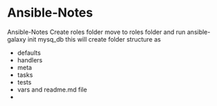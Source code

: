 # Ansible-Notes
Ansible-Notes
Create roles folder
move to roles folder and run
ansible-galaxy init mysq_db
this will create folder structure as
- defaults
- handlers
- meta
- tasks
- tests
- vars and readme.md file
- 
